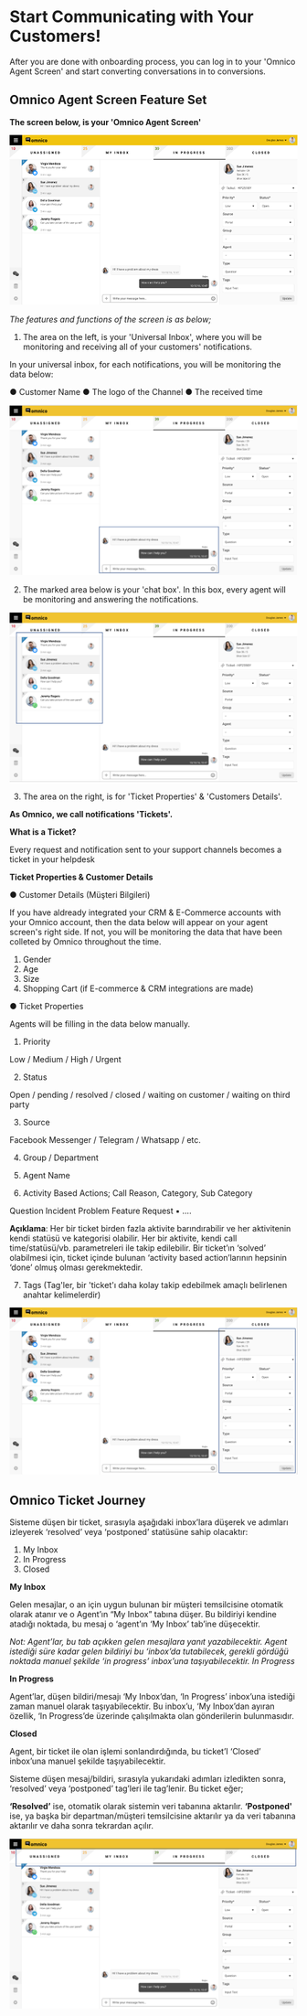 # Start Communicating with Your Customers!

After you are done with onboarding process, you can log in to your 'Omnico Agent Screen' and start converting conversations in to conversions.

## Omnico Agent Screen Feature Set 

**The screen below, is your 'Omnico Agent Screen'**

![agentscreen1](../img/agentscreen1.png)

_The features and functions of the screen is as below;_

1. The area on the left, is your 'Universal Inbox', where you will be monitoring and receiving all of your customers' notifications.

In your universal inbox, for each notifications, you will be monitoring the data below:

● Customer Name
●	The logo of the Channel 
●	The received time

![agentscreen2](../img/agentscreen2.png)

2. The marked area below is your 'chat box'. In this box, every agent will be monitoring and answering the notifications. 

![agentscreen3](../img/agentscreen3.png)

3. The area on the right, is for 'Ticket Properties' & 'Customers Details'. 

**As Omnico, we call notifications 'Tickets'.** 

**What is a Ticket?**

Every request and notification sent to your support channels becomes a ticket in your helpdesk

**Ticket Properties & Customer Details**

●	Customer Details (Müşteri Bilgileri)

If you have aldready integrated your CRM & E-Commerce accounts with your Omnico account, then the data below will appear on your agent screen's right side. If not, you will be monitoring the data that have been colleted by Omnico throughout the time. 

1. Gender
2. Age
3. Size
4. Shopping Cart (if E-commerce & CRM integrations are made)

●	Ticket Properties 

Agents will be filling in the data below manually. 

1. Priority 

Low / Medium / High / Urgent 

2. Status 

Open / pending / resolved / closed / waiting on customer / waiting on third party 

3. Source 

Facebook Messenger / Telegram / Whatsapp / etc.

4. Group / Department 

5. Agent Name 

6. Activity Based Actions; Call Reason, Category, Sub Category 

Question
Incident 
Problem 
Feature Request 
▪	….

**Açıklama**:
Her bir ticket birden fazla aktivite barındırabilir ve her aktivitenin kendi statüsü ve kategorisi olabilir. Her bir aktivite, kendi call time/statüsü/vb. parametreleri ile takip edilebilir. Bir ticket’ın ‘solved’ olabilmesi için, ticket içinde bulunan ‘activity based action’larının hepsinin ‘done’ olmuş olması gerekmektedir. 

7. Tags (Tag'ler, bir 'ticket'ı daha kolay takip edebilmek amaçlı belirlenen anahtar kelimelerdir) 

![agentscreen4](../img/agentscreen4.png)

## Omnico Ticket Journey

Sisteme düşen bir ticket, sırasıyla aşağıdaki inbox’lara düşerek ve adımları izleyerek ‘resolved’ veya ‘postponed’ statüsüne sahip olacaktır:

1.	My Inbox
2.	In Progress
3.	Closed

**My Inbox**

Gelen mesajlar, o an için uygun bulunan bir müşteri temsilcisine otomatik olarak atanır ve o Agent’ın “My Inbox” tabına düşer.  Bu bildiriyi kendine atadığı noktada, bu mesaj o ‘agent’ın ‘My Inbox’ tab’ine düşecektir. 

_Not: Agent’lar, bu tab açıkken gelen mesajlara yanıt yazabilecektir. Agent istediği süre kadar gelen bildiriyi bu ‘inbox’da tutabilecek, gerekli gördüğü noktada manuel şekilde ‘in progress’ inbox’una taşıyabilecektir.
In Progress_

**In Progress**

Agent’lar, düşen bildiri/mesajı ‘My Inbox’dan, ‘In Progress’ inbox’una istediği zaman manuel olarak taşıyabilecektir. Bu inbox’u, ‘My Inbox’dan ayıran özellik, ‘In Progress’de üzerinde çalışılmakta olan gönderilerin bulunmasıdır.

**Closed**

Agent, bir ticket ile olan işlemi sonlandırdığında, bu ticket’I ‘Closed’ inbox’una manuel şekilde taşıyabilecektir. 

Sisteme düşen mesaj/bildiri, sırasıyla yukarıdaki adımları izledikten sonra, ‘resolved’ veya ‘postponed’ tag’leri ile tag’lenir.  Bu ticket eğer;

**‘Resolved’** ise, otomatik olarak sistemin veri tabanına aktarılır. 
**‘Postponed'** ise, ya başka bir departman/müşteri temsilcisine aktarılır ya da veri tabanına aktarılır ve daha sonra tekrardan açılır. 

![agentscreen5](../img/agentscreen5.png)
